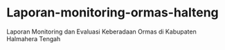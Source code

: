 # Laporan-monitoring-ormas-halteng
Laporan Monitoring dan Evaluasi Keberadaan Ormas di Kabupaten Halmahera Tengah
